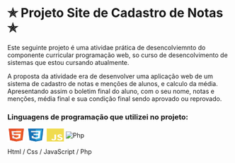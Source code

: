 # ✯ Projeto Site de Cadastro de Notas ✯

Este seguinte projeto é uma atividae prática de desencolviemnto do componente curricular programação web, so curso de desencolvimento de sistemas que estou cursando atualmente. 

A proposta da atividade era de desenvolver uma aplicação web de um sistema de cadastro de notas e menções de alunos, e calculo da média. Apresentando assim o boletim final do aluno, com o seu nome, notas e menções, média final e sua condição final sendo aprovado ou reprovado.

### Linguagens de programação que utilizei no projeto:
<img align="center" alt="HTML" height="30" width="40" src="https://raw.githubusercontent.com/devicons/devicon/master/icons/html5/html5-original.svg"> <img align="center" alt="CSS" height="30" width="40" src="https://raw.githubusercontent.com/devicons/devicon/master/icons/css3/css3-original.svg"> <img align="center" alt="Js" height="30" width="40" src="https://raw.githubusercontent.com/devicons/devicon/master/icons/javascript/javascript-plain.svg"> <img align="center" alt="Php" height="30" width="40" src="https://cdn.jsdelivr.net/gh/devicons/devicon/icons/php/php-original.svg">

Html / Css / JavaScript /  Php



